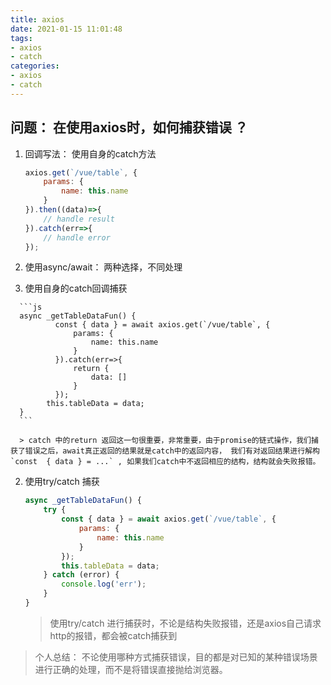 ```yaml
---
title: axios
date: 2021-01-15 11:01:48
tags:
- axios
- catch
categories:
- axios
- catch
---
```


## 问题： 在使用axios时，如何捕获错误 ？

1. 回调写法： 使用自身的catch方法

   ```js
   axios.get(`/vue/table`, {
       params: {
           name: this.name
       }
   }).then((data)=>{
       // handle result
   }).catch(err=>{
       // handle error
   });
   ```

2.  使用async/await： 两种选择，不同处理

   1.  使用自身的catch回调捕获

      ```js
      async _getTableDataFun() {
              const { data } = await axios.get(`/vue/table`, {
                  params: {
                      name: this.name
                  }
              }).catch(err=>{
                  return {
                      data: [] 
                  }
              });
          	this.tableData = data;
      }
      ```

      > catch 中的return 返回这一句很重要，非常重要，由于promise的链式操作，我们捕获了错误之后，await真正返回的结果就是catch中的返回内容， 我们有对返回结果进行解构 `const  { data } = ...` , 如果我们catch中不返回相应的结构，结构就会失败报错。

   2. 使用try/catch 捕获

      ```js
      async _getTableDataFun() {
          try {
              const { data } = await axios.get(`/vue/table`, {
                  params: {
                      name: this.name
                  }
              });
              this.tableData = data;
          } catch (error) {
              console.log('err');
          }
      }
      ```

      > 使用try/catch 进行捕获时，不论是结构失败报错，还是axios自己请求http的报错，都会被catch捕获到



> 个人总结： 不论使用哪种方式捕获错误，目的都是对已知的某种错误场景进行正确的处理，而不是将错误直接抛给浏览器。